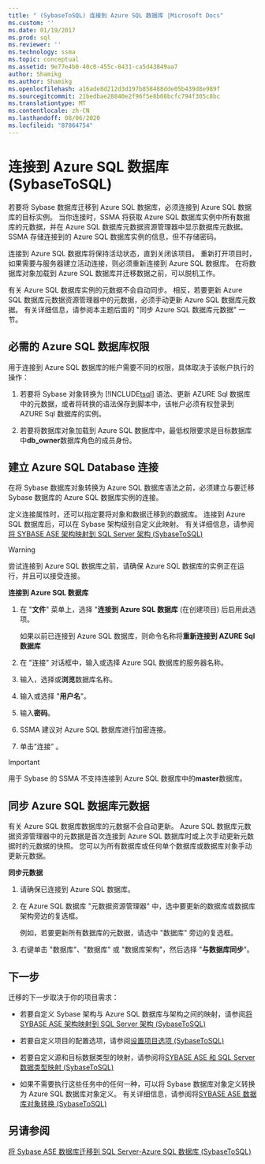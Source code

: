 ```yaml
---
title: " (SybaseToSQL) 连接到 Azure SQL 数据库 |Microsoft Docs"
ms.custom: ''
ms.date: 01/19/2017
ms.prod: sql
ms.reviewer: ''
ms.technology: ssma
ms.topic: conceptual
ms.assetid: 9e77e4b0-40c0-455c-8431-ca5d43849aa7
author: Shamikg
ms.author: Shamikg
ms.openlocfilehash: a16ade8d212d3d197b858488dde05b439d8e989f
ms.sourcegitcommit: 21bedbae28840e2f96f5e8b08bcfc794f305c8bc
ms.translationtype: MT
ms.contentlocale: zh-CN
ms.lasthandoff: 08/06/2020
ms.locfileid: "87864754"
---
```

# <a name="connecting-to-azure-sql-database-sybasetosql"></a>连接到 Azure SQL 数据库 (SybaseToSQL) 
若要将 Sybase 数据库迁移到 Azure SQL 数据库，必须连接到 Azure SQL 数据库的目标实例。 当你连接时，SSMA 将获取 Azure SQL 数据库实例中所有数据库的元数据，并在 Azure SQL 数据库元数据资源管理器中显示数据库元数据。 SSMA 存储连接到的 Azure SQL 数据库实例的信息，但不存储密码。  
  
连接到 Azure SQL 数据库将保持活动状态，直到关闭该项目。 重新打开项目时，如果需要与服务器建立活动连接，则必须重新连接到 Azure SQL 数据库。 在将数据库对象加载到 Azure SQL 数据库并迁移数据之前，可以脱机工作。  
  
有关 Azure SQL 数据库实例的元数据不会自动同步。 相反，若要更新 Azure SQL 数据库元数据资源管理器中的元数据，必须手动更新 Azure SQL 数据库元数据。 有关详细信息，请参阅本主题后面的 "同步 Azure SQL 数据库元数据" 一节。  
  
## <a name="required-azure-sql-database-permissions"></a>必需的 Azure SQL 数据库权限  
用于连接到 Azure SQL 数据库的帐户需要不同的权限，具体取决于该帐户执行的操作：  
  
1.  若要将 Sybase 对象转换为 [!INCLUDE[tsql](../../includes/tsql-md.md)] 语法、更新 AZURE Sql 数据库中的元数据，或者将转换的语法保存到脚本中，该帐户必须有权登录到 AZURE Sql 数据库的实例。  
  
2.  若要将数据库对象加载到 Azure SQL 数据库中，最低权限要求是目标数据库中**db_owner**数据库角色的成员身份。  
  
## <a name="establishing-an-azure-sql-database-connection"></a>建立 Azure SQL Database 连接  
在将 Sybase 数据库对象转换为 Azure SQL 数据库语法之前，必须建立与要迁移 Sybase 数据库的 Azure SQL 数据库实例的连接。  
  
定义连接属性时，还可以指定要将对象和数据迁移到的数据库。 连接到 Azure SQL 数据库后，可以在 Sybase 架构级别自定义此映射。 有关详细信息，请参阅[将 SYBASE ASE 架构映射到 SQL Server 架构 &#40;SybaseToSQL&#41;](../../ssma/sybase/mapping-sybase-ase-schemas-to-sql-server-schemas-sybasetosql.md)  
  
> [!WARNING]  
> 尝试连接到 Azure SQL 数据库之前，请确保 Azure SQL 数据库的实例正在运行，并且可以接受连接。  
  
**连接到 Azure SQL 数据库**  
  
1.  在 "**文件**" 菜单上，选择 "**连接到 Azure SQL 数据库** (在创建项目) 后启用此选项。  
  
    如果以前已连接到 Azure SQL 数据库，则命令名称将**重新连接到 AZURE Sql 数据库**  
  
2.  在 "连接" 对话框中，输入或选择 Azure SQL 数据库的服务器名称。  
  
3.  输入，选择或**浏览**数据库名称。  
  
4.  输入或选择 "**用户名**"。  
  
5.  输入**密码**。  
  
6.  SSMA 建议对 Azure SQL 数据库进行加密连接。  
  
7.  单击“连接” 。  
  
> [!IMPORTANT]  
> 用于 Sybase 的 SSMA 不支持连接到 Azure SQL 数据库中的**master**数据库。  
  
## <a name="synchronizing-azure-sql-database-metadata"></a>同步 Azure SQL 数据库元数据  
有关 Azure SQL 数据库数据库的元数据不会自动更新。 Azure SQL 数据库元数据资源管理器中的元数据是首次连接到 Azure SQL 数据库时或上次手动更新元数据时的元数据的快照。 您可以为所有数据库或任何单个数据库或数据库对象手动更新元数据。  
  
**同步元数据**  
  
1.  请确保已连接到 Azure SQL 数据库。  
  
2.  在 Azure SQL 数据库 "元数据资源管理器" 中，选中要更新的数据库或数据库架构旁边的复选框。  
  
    例如，若要更新所有数据库的元数据，请选中 "数据库" 旁边的复选框。  
  
3.  右键单击 "数据库"、"数据库" 或 "数据库架构"，然后选择 "**与数据库同步**"。  
  
## <a name="next-step"></a>下一步  
迁移的下一步取决于你的项目需求：  
  
-   若要自定义 Sybase 架构与 Azure SQL 数据库与架构之间的映射，请参阅[将 SYBASE ASE 架构映射到 SQL Server 架构 &#40;SybaseToSQL&#41;](../../ssma/sybase/mapping-sybase-ase-schemas-to-sql-server-schemas-sybasetosql.md)  
  
-   若要自定义项目的配置选项，请参阅[设置项目选项 &#40;SybaseToSQL&#41;](../../ssma/sybase/setting-project-options-sybasetosql.md)  
  
-   若要自定义源和目标数据类型的映射，请参阅将[SYBASE ASE 和 SQL Server 数据类型映射 &#40;SybaseToSQL&#41;](../../ssma/sybase/mapping-sybase-ase-and-sql-server-data-types-sybasetosql.md)  
  
-   如果不需要执行这些任务中的任何一种，可以将 Sybase 数据库对象定义转换为 Azure SQL 数据库对象定义。 有关详细信息，请参阅将[SYBASE ASE 数据库对象转换 &#40;SybaseToSQL&#41;](../../ssma/sybase/converting-sybase-ase-database-objects-sybasetosql.md)  
  
## <a name="see-also"></a>另请参阅  
[将 Sybase ASE 数据库迁移到 SQL Server-Azure SQL 数据库 &#40;SybaseToSQL&#41;](../../ssma/sybase/migrating-sybase-ase-databases-to-sql-server-azure-sql-db-sybasetosql.md)  
  
